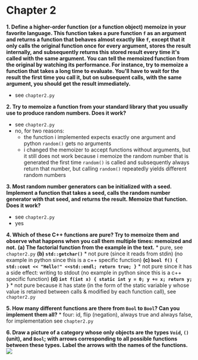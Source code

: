 # Chapter 2
**1. Define a higher-order function (or a function object) memoize in your favorite language. This function takes a pure function `f` as an argument and returns a function that behaves almost exactly like `f`, except that it only calls the original function once for every argument, stores the result internally, and subsequently returns this stored result every time it's called with the same argument. You can tell the memoized function from the original by watching its performance. For instance, try to memoize a function that takes a long time to evaluate. You'll have to wait for the result the first time you call it, but on subsequent calls, with the same argument, you should get the result immediately.**
* see `chapter2.py`

**2. Try to memoize a function from your standard library that you usually use to produce random numbers. Does it work?**
* see `chapter2.py`
* no, for two reasons:
  * the function i implemented expects exactly one argument and python `random()` gets no arguments
  * i changed the memoizer to accept functions without arguments, but it still does not work because i memoize the random number that is generated the first time `random()` is called and subsequently always return that number, but calling `random()` repeatedly yields different random numbers
  
**3. Most random number generators can be initialized with a seed. Implement a function that takes a seed, calls the random number generator with that seed, and returns the result. Memoize that function. Does it work?**
* see `chapter2.py`
* yes

**4. Which of these C++ functions are pure? Try to memoize them and observe what happens when you call them multiple times: memoized and not.**
    **(a) The factorial function from the example in the text.**
    * pure, see `chapter2.py`
    **(b) `std::getchar()`**
    * not pure (since it reads from stdin) (no example in python since this is a c++ specific function)
    **(c) `bool f() {
            std::cout << "Hello!" <<std::endl;
            return true;
          }`**
    * not pure since it has a side effect: writing to stdout (no example in python since this is a c++ specific function)
    **(d) `int f(int x) {
            static int y = 0;
            y += x;
            return y;
          }`**
    * not pure because it has state (in the form of the static variable y whose value is retained between calls & modified by each function call), see `chapter2.py`


**5. How many different functions are there from `Bool` to `Bool`? Can you implement them all?**
    * four: id, flip (negation), always true and always false,  for implementation see `chapter2.py`

**6. Draw a picture of a category whose only objects are the types `Void`, `()` (unit), and `Bool`; with arrows corresponding to all possible functions between these types. Label the arrows with the names of the functions.**
![](C.png)

